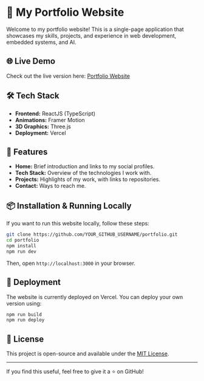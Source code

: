 # 🚀 My Portfolio Website

Welcome to my portfolio website! This is a single-page application that showcases my skills, projects, and experience in web development, embedded systems, and AI.

## 🌐 Live Demo
Check out the live version here: [Portfolio Website](https://portfolio-site-lokesh.vercel.app)

## 🛠 Tech Stack
- **Frontend:** ReactJS (TypeScript)
- **Animations:** Framer Motion
- **3D Graphics:** Three.js
- **Deployment:** Vercel

## 📂 Features
- **Home:** Brief introduction and links to my social profiles.
- **Tech Stack:** Overview of the technologies I work with.
- **Projects:** Highlights of my work, with links to repositories.
- **Contact:** Ways to reach me.

## 📦 Installation & Running Locally
If you want to run this website locally, follow these steps:

```bash
git clone https://github.com/YOUR_GITHUB_USERNAME/portfolio.git
cd portfolio
npm install
npm run dev
```

Then, open `http://localhost:3000` in your browser.

## 🚀 Deployment
The website is currently deployed on Vercel. You can deploy your own version using:
```bash
npm run build
npm run deploy
```

## 📝 License
This project is open-source and available under the [MIT License](LICENSE).

---

If you find this useful, feel free to give it a ⭐ on GitHub!

